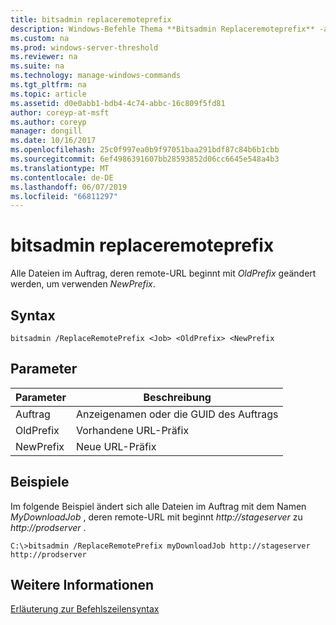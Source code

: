 ```yaml
---
title: bitsadmin replaceremoteprefix
description: Windows-Befehle Thema **Bitsadmin Replaceremoteprefix** -alle Dateien im Auftrag, deren remote-URL beginnt mit *OldPrefix* geändert werden, um verwenden *NewPrefix*.
ms.custom: na
ms.prod: windows-server-threshold
ms.reviewer: na
ms.suite: na
ms.technology: manage-windows-commands
ms.tgt_pltfrm: na
ms.topic: article
ms.assetid: d0e0abb1-bdb4-4c74-abbc-16c809f5fd81
author: coreyp-at-msft
ms.author: coreyp
manager: dongill
ms.date: 10/16/2017
ms.openlocfilehash: 25c0f997ea0b9f97051baa291bdf87c84b6b1cbb
ms.sourcegitcommit: 6ef4986391607bb28593852d06cc6645e548a4b3
ms.translationtype: MT
ms.contentlocale: de-DE
ms.lasthandoff: 06/07/2019
ms.locfileid: "66811297"
---
```

# <a name="bitsadmin-replaceremoteprefix"></a>bitsadmin replaceremoteprefix

Alle Dateien im Auftrag, deren remote-URL beginnt mit *OldPrefix* geändert werden, um verwenden *NewPrefix*.

## <a name="syntax"></a>Syntax

```
bitsadmin /ReplaceRemotePrefix <Job> <OldPrefix> <NewPrefix
```

## <a name="parameters"></a>Parameter

|Parameter|Beschreibung|
|---------|-----------|
|Auftrag|Anzeigenamen oder die GUID des Auftrags|
|OldPrefix|Vorhandene URL-Präfix|
|NewPrefix|Neue URL-Präfix|

## <a name="examples"></a>Beispiele

Im folgende Beispiel ändert sich alle Dateien im Auftrag mit dem Namen *MyDownloadJob* , deren remote-URL mit beginnt *http://stageserver* zu *http://prodserver* .

```
C:\>bitsadmin /ReplaceRemotePrefix myDownloadJob http://stageserver http://prodserver
```

## <a name="additional-information"></a>Weitere Informationen

[Erläuterung zur Befehlszeilensyntax](command-line-syntax-key.md)